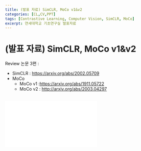 ```yaml
---
title: (발표 자료) SimCLR, MoCo v1&v2
categories: [CL,CV,PPT]
tags: [Contrastive Learning, Computer Vision, SimCLR, MoCo]
excerpt: 연세대학교 기초연구실 발표자료
---
```


<script src="https://cdn.mathjax.org/mathjax/latest/MathJax.js?config=TeX-AMS-MML_HTMLorMML" type="text/javascript"></script>

# (발표 자료) SimCLR, MoCo v1&v2

Review 논문 3편 :

- SimCLR : https://arxiv.org/abs/2002.05709
- MoCo
  - MoCo v1 :https://arxiv.org/abs/1911.05722
  - MoCo v2 : http://arxiv.org/abs/2003.04297

<br>

<embed src="/assets/pdf/01.SimCLR_MoCo_2020324009_SeunghanLee.pdf" type="application/pdf" />

